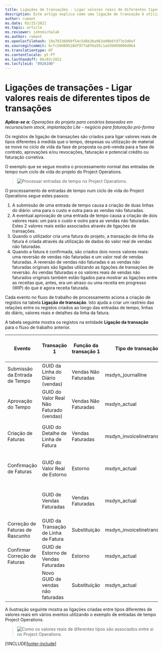 ```yaml
---
title: Ligações de transações - Ligar valores reais de diferentes tipos de transações
description: Este artigo explica como uma ligação de transação é utilizada para ligar valores reais de tipos diferentes para ajudar a controlar a rentabilidade, o atraso de faturação e os cálculos de receitas faturados versus não faturados.
author: rumant
ms.date: 03/25/2021
ms.topic: article
ms.reviewer: johnmichalak
ms.author: rumant
ms.openlocfilehash: 19a78336099f54c5d6b36a963a90b9fd77e3d0af
ms.sourcegitcommit: 6cfc50d89528df977a8f6a55c1ad39d99800d9b4
ms.translationtype: HT
ms.contentlocale: pt-PT
ms.lasthandoff: 06/03/2022
ms.locfileid: "8926100"
---
```

# <a name="transaction-connections---link-actuals-of-different-transaction-types"></a>Ligações de transações - Ligar valores reais de diferentes tipos de transações

_**Aplica-se a:** Operações do projeto para cenários baseados em recursos/sem stock, implantação Lite - negócio para faturação pró-forma_

Os registos de ligação de transações são criados para ligar valores reais de tipos diferentes à medida que o tempo, despesas ou utilização de material se move no ciclo de vida da fase de proposta ou pré-venda para a fase de contrato, aprovações e/ou revocações, faturação e potencial crédito ou faturação corretiva.

O exemplo que se segue mostra o processamento normal das entradas de tempo num ciclo de vida do projeto do Project Operations.

> ![Processar entradas de tempo no Project Operations.](media/basic-guide-17.png)

O processamento de entradas de tempo num ciclo de vida do Project Operations segue estes passos: 

1. A submissão de uma entrada de tempo causa a criação de duas linhas do diário: uma para o custo e outra para as vendas não faturadas. 
2. A eventual aprovação de uma entrada de tempo causa a criação de dois valores reais: um para o custo e outro para as vendas não faturadas. Estes 2 valores reais estão associados através de ligações de transações.
3. Quando o utilizador cria uma fatura do projeto, a transação de linha da fatura é criada através da utilização de dados do valor real de vendas não faturadas.
4. Quando a fatura é confirmada, são criados dois novos valores reais: uma reversão de vendas não faturadas e um valor real de vendas faturadas. A reversão de vendas não faturadas e as vendas não faturadas originais são ligadas utilizando as ligações de transações de reversão. As vendas faturadas e os valores reais de vendas não faturados originais também estão ligados para mostrar as ligações entre as receitas que, antes, era um atraso ou uma receita em progresso (WIP) do que é agora receita faturada.   

Cada evento no fluxo de trabalho de processamento aciona a criação de registos na tabela **Ligação de transação**. Isto ajuda a criar um rastreio das relações entre os registos criados ao longo das entradas de tempo, linhas do diário, valores reais e detalhes da linha da fatura.

A tabela seguinte mostra os registos na entidade **Ligação da transação** para o fluxo de trabalho anterior.

|Evento                   |Transação 1                 |Função da transação 1 |Tipo de transação 1       |Transação 2          |Função da transação 2 |Tipo de transação 2 |
|------------------------|------------------------------|---------------|-----------------------------|-----------------------------|-------------------|-------------------|
|Submissão da Entrada de Tempo   |GUID da Linha do Diário (vendas)     |Vendas Não Faturadas |msdyn_journalline            |GUID da Linha do Diário (custo)     |Custo            |msdyn_journalline  |
|Aprovação do Tempo           |GUID do Valor Real Não Faturado (vendas)  |Vendas Não Faturadas |msdyn_actual                 |GUID do valor real de custo (custo)       |Custo            |msdyn_actual       |
|Criação de Faturas        |GUID do Detalhe de Linha de Fatura      |Vendas Faturadas   |msdyn_invoicelinetransaction |GUID do Valor Real de Vendas Não Faturadas   |Vendas Não Faturadas  |msdyn_actual       |
|Confirmação de Faturas    |GUID do Valor Real de Estorno         |Estorno      |msdyn_actual                 |GUID de vendas não faturadas originais |Original        |msdyn_actual       |
|                        |GUID de Vendas Faturadas             |Vendas Faturadas   |msdyn_actual                 |GUID do Valor Real de Vendas Não Faturadas   |Vendas Não Faturadas  |msdyn_actual       |
|Correção de Faturas de Rascunho |GUID da Transação de Linha de Fatura|Substituição      |msdyn_invoicelinetransaction |GUID de Vendas Faturadas            |Original        |msdyn_actual       |
|Confirmar Correção de Faturas|GUID de Estorno de Vendas Faturadas  |Estorno      |msdyn_actual                 |GUID de Vendas Faturadas            |Original        |msdyn_actual       |
|                        |Novo GUID de vendas não faturadas |Substituição            |msdyn_actual                 |GUID de Vendas Faturadas            |Original        |msdyn_actual       |


A ilustração seguinte mostra as ligações criadas entre tipos diferentes de valores reais em vários eventos utilizando o exemplo de entradas de tempo Project Operations.

> ![Como os valores reais de diferentes tipos são associados entre si no Project Operations.](media/TransactionConnections.png)

[!INCLUDE[footer-include](../includes/footer-banner.md)]

